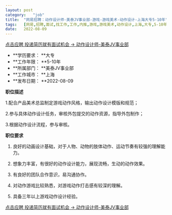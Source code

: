 ```yaml
---
layout:	post
category:	"job"
title:	"网易招聘：动作设计师-美泰JV事业部-游戏-游戏美术-动作设计-上海大专5-10年"
tags:	[网易,招聘,面试,找工作,工作,内推,游戏,游戏美术,动作设计,上海,大专,5-10年]
date:	2022-08-09
---
```


[点击应聘 投递简历就有面试机会 ->  动作设计师-美泰JV事业部](http://mobile.bole.netease.com/bole/boleDetail?id=28196&employeeId=346f03c3cda5f04c&key=all)



- **学历要求： **大专
- **工作年限： **5-10年
- **所属部门： **美泰JV事业部
- **工作城市： **上海
- **发布日期： **2022-08-09



**职位描述**

1.配合产品美术总监制定游戏动作风格，输出动作设计模版和规范；

2.参与具体动作设计任务，审核外包提交的动作资源，指导外包制作；

3.根据动作设计流程，参与审核。



**职位要求**

1. 良好的动画设计基础，对于人物、动物的肢体动作、运动节奏有较强的理解能力。

2. 想象力丰富，有很好的动作设计能力，展现流畅，生动的动作效果。

3. 有良好的团队合作意识，易沟通协作。

4. 对动作游戏比较熟悉，对游戏动作打击感有较深的理解。

5. 具备三年以上游戏动作设计经验。



[点击应聘 投递简历就有面试机会 ->  动作设计师-美泰JV事业部](http://mobile.bole.netease.com/bole/boleDetail?id=28196&employeeId=346f03c3cda5f04c&key=all)